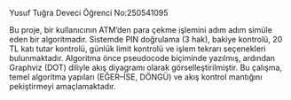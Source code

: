 Yusuf Tuğra Deveci
Öğrenci No:250541095

Bu proje, bir kullanıcının ATM’den para çekme işlemini adım adım simüle eden bir algoritmadır. Sistemde PIN doğrulama (3 hak), bakiye kontrolü, 20 TL katı tutar kontrolü, günlük limit kontrolü ve işlem tekrarı seçenekleri bulunmaktadır. Algoritma önce pseudocode biçiminde yazılmış, ardından Graphviz (DOT) diliyle akış diyagramı olarak görselleştirilmiştir. Bu çalışma, temel algoritma yapıları (EĞER–İSE, DÖNGÜ) ve akış kontrol mantığını pekiştirmeyi amaçlamaktadır.
